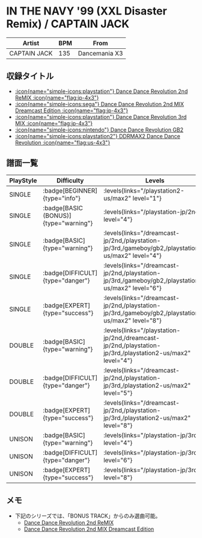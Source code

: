 # IN THE NAVY '99 (XXL Disaster Remix) / CAPTAIN JACK

|Artist|BPM|From|
|------|---|----|
|CAPTAIN JACK|135|Dancemania X3|

## 収録タイトル

- [:icon{name="simple-icons:playstation"} Dance Dance Revolution 2nd ReMIX :icon{name="flag:jp-4x3"}](/playstation-jp/2nd)
- [:icon{name="simple-icons:sega"} Dance Dance Revolution 2nd MIX Dreamcast Edition :icon{name="flag:jp-4x3"}](/dreamcast-jp/2nd)
- [:icon{name="simple-icons:playstation"} Dance Dance Revolution 3rd MIX :icon{name="flag:jp-4x3"}](/playstation-jp/3rd)
- [:icon{name="simple-icons:nintendo"} Dance Dance Revolution GB2](/gameboy/gb2)
- [:icon{name="simple-icons:playstation2"} DDRMAX2 Dance Dance Revolution :icon{name="flag:us-4x3"}](/playstation2-us/max2)

## 譜面一覧

|PlayStyle|Difficulty|Levels|Notes|Movie|
|---------|----------|------|-----|-----|
|SINGLE| :badge[BEGINNER]{type="info"}| :levels{links="/playstation2-us/max2" level="1"}|99/0||
|SINGLE| :badge[BASIC (BONUS)]{type="warning"}| :levels{links="/playstation-jp/2nd" level="4"}|209/0||
|SINGLE| :badge[BASIC]{type="warning"}| :levels{links="/dreamcast-jp/2nd,/playstation-jp/3rd,/gameboy/gb2,/playstation2-us/max2" level="4"}|199/0||
|SINGLE| :badge[DIFFICULT]{type="danger"}| :levels{links="/dreamcast-jp/2nd,/playstation-jp/3rd,/gameboy/gb2,/playstation2-us/max2" level="6"}|249/0||
|SINGLE| :badge[EXPERT]{type="success"}| :levels{links="/dreamcast-jp/2nd,/playstation-jp/3rd,/gameboy/gb2,/playstation2-us/max2" level="8"}|307/0||
|DOUBLE| :badge[BASIC]{type="warning"}| :levels{links="/playstation-jp/2nd,/dreamcast-jp/2nd,/playstation-jp/3rd,/playstation2-us/max2" level="4"}|203/0||
|DOUBLE| :badge[DIFFICULT]{type="danger"}| :levels{links="/dreamcast-jp/2nd,/playstation-jp/3rd,/playstation2-us/max2" level="5"}|214/0||
|DOUBLE| :badge[EXPERT]{type="success"}| :levels{links="/dreamcast-jp/2nd,/playstation-jp/3rd,/playstation2-us/max2" level="8"}|331/0||
|UNISON| :badge[BASIC]{type="warning"}| :levels{links="/playstation-jp/3rd" level="4"}|||
|UNISON| :badge[DIFFICULT]{type="danger"}| :levels{links="/playstation-jp/3rd" level="6"}|||
|UNISON| :badge[EXPERT]{type="success"}| :levels{links="/playstation-jp/3rd" level="8"}|||

## メモ

- 下記のシリーズでは、「BONUS TRACK」からのみ選曲可能。
  - [Dance Dance Revolution 2nd ReMIX](/playstation-jp/2nd)
  - [Dance Dance Revolution 2nd MIX Dreamcast Edition](/dreamcast-jp/2nd)

